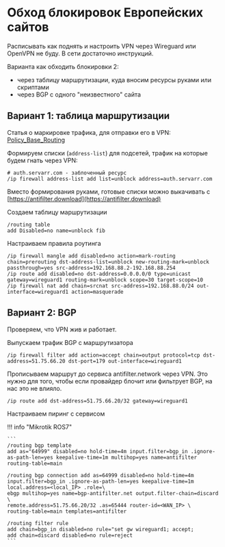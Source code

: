 # Обход блокировок Европейских сайтов

Расписывать как поднять и настроить VPN через Wireguard или OpenVPN не буду. В сети достаточно инструкций.

Варианта как обходить блокировки 2:

- через таблицу маршрутизации, куда вносим ресурсы руками или скриптами
- через BGP с одного "неизвестного" сайта

## Вариант 1: таблица маршрутизации

Статья о маркировке трафика, для отправки его в VPN: [Policy_Base_Routing](https://wiki.mikrotik.com/wiki/Policy_Base_Routing)

Формируем списки (`address-list`) для подсетей, трафик на которые будем гнать через VPN:
```
# auth.servarr.com - заблоченный ресурс
/ip firewall address-list add list=unblock address=auth.servarr.com
```
Вместо формирования руками, готовые списки можно выкачивать с [https://antifilter.download](https://antifilter.download)

Создаем таблицу маршрутизации

```
/routing table
add Disabled=no name=unblock fib
```
Настраиваем правила роутинга

```
/ip firewall mangle add disabled=no action=mark-routing chain=prerouting dst-address-list=unblock new-routing-mark=unblock passthrough=yes src-address=192.168.88.2-192.168.88.254
/ip route add disabled=no dst-address=0.0.0.0/0 type=unicast gateway=wireguard1 routing-mark=unblock scope=30 target-scope=10
/ip firewall nat add chain=srcnat src-address=192.168.88.0/24 out-interface=wireguard1 action=masquerade
```

## Вариант 2: BGP 

Проверяем, что VPN жив и работает. 

Выпускаем трафик BGP с маршрутизатора

```
/ip firewall filter add action=accept chain=output protocol=tcp dst-address=51.75.66.20 dst-port=179 out-interface=wireguard1
```

Прописываем маршрут до сервиса antifilter.network через VPN. Это нужно для того, чтобы если провайдер блочит или фильтрует BGP, на нас это не влияло.

```
/ip route add dst-address=51.75.66.20/32 gateway=wireguard1
```

Настраиваем пиринг с сервисом

!!! info "Mikrotik ROS7"

    ```
    /routing bgp template
    add as="64999" disabled=no hold-time=4m input.filter=bgp_in .ignore-as-path-len=yes keepalive-time=1m multihop=yes name=antifilter routing-table=main

    /routing bgp connection add as=64999 disabled=no hold-time=4m input.filter=bgp_in .ignore-as-path-len=yes keepalive-time=1m local.address=<local_IP> .role=\
    ebgp multihop=yes name=bgp-antifilter.net output.filter-chain=discard \
    remote.address=51.75.66.20/32 .as=65444 router-id=<WAN_IP> \
    routing-table=main templates=antifilter

    /routing filter rule
    add chain=bgp_in disabled=no rule="set gw wireguard1; accept;
    add chain=discard disabled=no rule=reject
    ```
